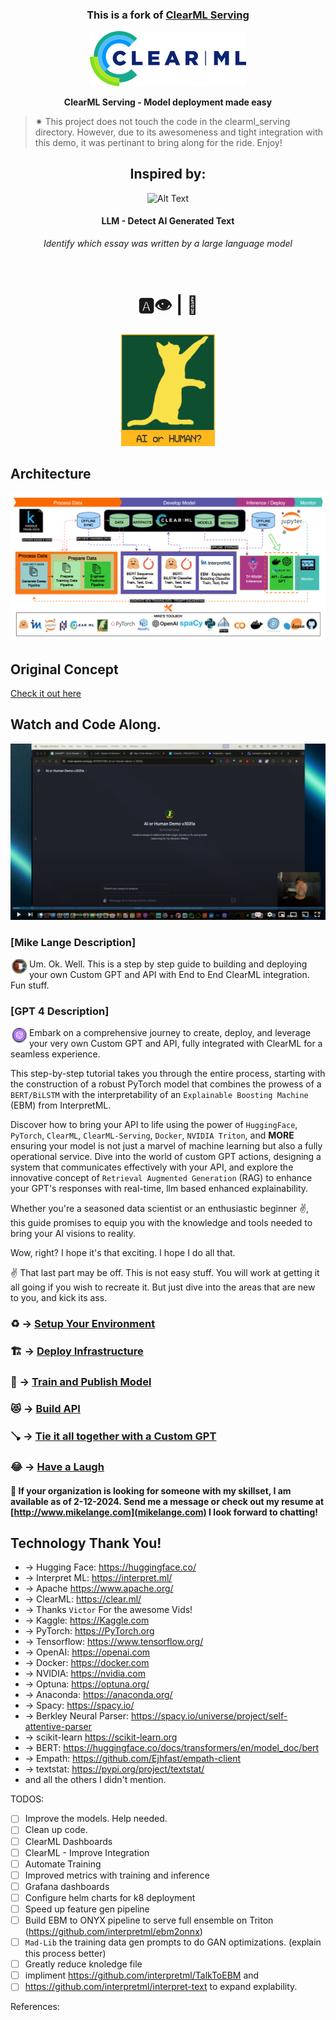 
<div align="center">

### This is a fork of [ClearML Serving](https://github.com/allegroai/clearml-serving)

<a href="https://app.clear.ml"><img src="https://github.com/allegroai/clearml/blob/master/docs/clearml-logo.svg?raw=true" width="250px"></a>

**ClearML Serving - Model deployment made easy**
</div>

> &#10039; This project does not touch the code in the clearml_serving directory. However, due to its awesomeness and tight integration with this demo, it was pertinant to bring along for the ride. Enjoy!


<div align="center">

## Inspired by:
<img src="https://www.kaggle.com/static/images/site-logo.svg" width='200px' alt="Alt Text"/>

#### LLM - Detect AI Generated Text
*Identify which essay was written by a large language model*
</div>

<br>

<div align="center">

# 🅰👁️ | 🧬  

<img src="presentation/images/ai_human_logo.png" width='150px' alt="Meow"/>
</div>


## Architecture
<img src="presentation/images/ai_or_human_overview.drawio.png" alt="Alt Text"/>

## Original Concept
[Check it out here](https://mikewlange.github.io/aiorhuman-gpt/aiorhuman/ai-or-human-notebook.html)

## Watch and Code Along.
[![Watch the video](presentation/images/cover_image.png)](https://youtu.be/fv-MYQ5fVNc)
### [Mike Lange Description]
<img align="left" width="30" src="presentation/images/me.png" /> 
Um. Ok. Well. This is a step by step guide to building and deploying your own Custom GPT and API with End to End ClearML integration. Fun stuff.

### [GPT 4 Description]
<img align="left" width="30" src="presentation/images/gpt.png" /> 

Embark on a comprehensive journey to create, deploy, and leverage your very own Custom GPT and API, fully integrated with ClearML for a seamless experience. 

This step-by-step tutorial takes you through the entire process, starting with the construction of a robust PyTorch model that combines the prowess of a ``BERT/BiLSTM`` with the interpretability of an ``Explainable Boosting Machine`` (EBM) from InterpretML.

Discover how to bring your API to life using the power of ``HuggingFace``, ``PyTorch``, ``ClearML``, ``ClearML-Serving``, ``Docker``, ``NVIDIA Triton``, and **MORE** ensuring your model is not just a marvel of machine learning but also a fully operational service. Dive into the world of custom GPT actions, designing a system that communicates effectively with your API, and explore the innovative concept of ``Retrieval Augmented Generation`` (RAG) to enhance your GPT's responses with real-time, llm based enhanced explainability.

Whether you're a seasoned data scientist or an enthusiastic beginner &#9996;, this guide promises to equip you with the knowledge and tools needed to bring your AI visions to reality.

Wow, right? I hope it's that exciting. I hope I do all that. 

&#9996; That last part may be off. This is not easy stuff. You will work at getting it all going if you wish to recreate it. But just dive into the areas that are new to you, and kick its ass.  


### &#9851; &#8594; [Setup Your Environment](presentation/1.Setup.md) 

### 🏗 &#8594; [Deploy Infrastructure](presentation/2.Deploy_Infrastructure.md) 

### 🚄 &#8594; [Train and Publish Model ](presentation/3.Train_Publish_Model.md) 

### 😻 &#8594; [Build API](presentation/4.Build_Deploy_API.md) 

### 🪠 &#8594; [Tie it all together with a Custom GPT](presentation/5.Build_GPT.md)

### 😂 &#8594; [Have a Laugh](https://www.lifehack.org/articles/lifestyle/30-ways-add-fun-your-daily-routine.html)

#### 🤟 If your organization is looking for someone with my skillset, I am available as of 2-12-2024. Send me a message or check out my resume at [http://www.mikelange.com](mikelange.com) I look forward to chatting!
 
## Technology Thank You! 
- &#8594; Hugging Face: https://huggingface.co/  
- &#8594; Interpret ML: https://interpret.ml/ 
- &#8594; Apache https://www.apache.org/ 
- &#8594; ClearML: https://clear.ml/ 
- &#8594; Thanks ``Victor`` For the awesome Vids!  
- &#8594; Kaggle: https://Kaggle.com
- &#8594; PyTorch: https://PyTorch.org  
- &#8594; Tensorflow: https://www.tensorflow.org/
- &#8594; OpenAI: https://openai.com   
- &#8594; Docker: https://docker.com   
- &#8594; NVIDIA: https://nvidia.com  
- &#8594; Optuna: https://optuna.org/
- &#8594; Anaconda: https://anaconda.org/  
- &#8594; Spacy: https://spacy.io/
- &#8594; Berkley Neural Parser: https://spacy.io/universe/project/self-attentive-parser
- &#8594; scikit-learn https://scikit-learn.org
- &#8594; BERT: https://huggingface.co/docs/transformers/en/model_doc/bert
- &#8594; Empath: https://github.com/Ejhfast/empath-client
- &#8594; textstat: https://pypi.org/project/textstat/
- and all the others I didn't mention.

TODOS: 
- [ ] Improve the models. Help needed. 
- [ ] Clean up code. 
- [ ] ClearML Dashboards
- [ ] ClearML - Improve Integration
- [ ] Automate Training
- [ ] Improved metrics with training and inference 
- [ ] Grafana dashboards 
- [ ] Configure helm charts for k8 deployment 
- [ ] Speed up feature gen pipeline 
- [ ] Build EBM to ONYX pipeline to serve full ensemble on Triton (https://github.com/interpretml/ebm2onnx)
- [ ] ``Mad-Lib`` the training data gen prompts to do GAN optimizations. (explain this process better)
- [ ] Greatly reduce knoledge file
- [ ] impliment https://github.com/interpretml/TalkToEBM and 
- [ ] https://github.com/interpretml/interpret-text to expand explability. 

References: 

